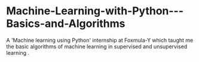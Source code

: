 # Machine-Learning-with-Python---Basics-and-Algorithms
A 'Machine learning using Python' internship at Foxmula-Y which taught me the basic algorithms of machine learning in supervised and unsupervised learning .
